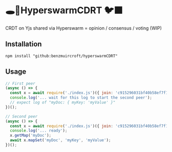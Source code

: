 # 🕳️🥊HyperswarmCDRT 🐦‍⬛ 

CRDT on Yjs shared via Hyperswarm = opinion / consensus / voting (WIP)

## Installation
```
npm install "github:benzmuircroft/hyperswarmCDRT"
```

## Usage
```js
// First peer
(async () => {
  const x = await require('./index.js')({ join: 'c915296031bf40b58ef7f1d6b883512e799c1982b83acdc7ce27a2079a8c196f' });
  console.log('... wait for this log to start the second peer');
  // expect log of "myDoc: { myKey: 'myValue' }"
})();
```
```js
// Second peer
(async () => {
  const x = await require('./index.js')({ join: 'c915296031bf40b58ef7f1d6b883512e799c1982b83acdc7ce27a2079a8c196f' });
  console.log('... ready');
  x.getMap('myDoc');
  await x.mapSet('myDoc', 'myKey', 'myValue');
})();
```
